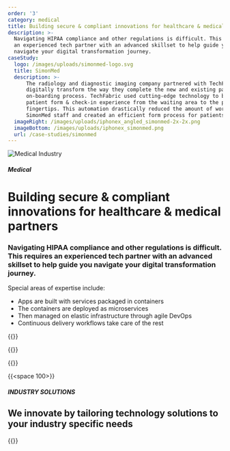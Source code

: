 ```yaml
---
order: '3'
category: medical
title: Building secure & compliant innovations for healthcare & medical partners
description: >-
  Navigating HIPAA compliance and other regulations is difficult. This requires
  an experienced tech partner with an advanced skillset to help guide you
  navigate your digital transformation journey.
caseStudy:
  logo: /images/uploads/simonmed-logo.svg
  title: SimonMed
  description: >-
      The radiology and diagnostic imaging company partnered with TechFabric to
      digitally transform the way they complete the new and existing patient
      on-boarding process. TechFabric used cutting-edge technology to bring the
      patient form & check-in experience from the waiting area to the patients
      fingertips. This automation drastically reduced the amount of work for
      SimonMed staff and created an efficient form process for patients.
  imageRight: /images/uploads/iphonex_angled_simonmed-2x-2x.png
  imageBottom: /images/uploads/iphonex_simonmed.png
  url: /case-studies/simonmed
---
```

![Medical Industry](/images/uploads/medical-industry-hero.svg)

##### Medical

# Building secure & compliant innovations for healthcare & medical partners

### Navigating HIPAA compliance and other regulations is difficult. This requires an experienced tech partner with an advanced skillset to help guide you navigate your digital transformation journey.

Special areas of expertise include:

* Apps are built with services packaged in containers
* The containers are deployed as microservices
* Then managed on elastic infrastructure through agile DevOps
* Continuous delivery workflows take care of the rest

{{<btn-outlined href="/technology" label="Let’s Talk">}}

{{<btn-link href="/technology" label="See Our technology Stack">}}

{{<btn-link href="/solutions" label="See Our solutions">}}

{{<space 100>}}

##### INDUSTRY SOLUTIONS

## **We innovate by tailoring technology solutions to your industry specific needs**

{{<industry-solutions>}}

